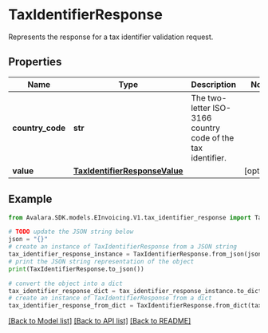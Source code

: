 # TaxIdentifierResponse

Represents the response for a tax identifier validation request.

## Properties

Name | Type | Description | Notes
------------ | ------------- | ------------- | -------------
**country_code** | **str** | The two-letter ISO-3166 country code of the tax identifier. | 
**value** | [**TaxIdentifierResponseValue**](TaxIdentifierResponseValue.md) |  | [optional] 

## Example

```python
from Avalara.SDK.models.EInvoicing.V1.tax_identifier_response import TaxIdentifierResponse

# TODO update the JSON string below
json = "{}"
# create an instance of TaxIdentifierResponse from a JSON string
tax_identifier_response_instance = TaxIdentifierResponse.from_json(json)
# print the JSON string representation of the object
print(TaxIdentifierResponse.to_json())

# convert the object into a dict
tax_identifier_response_dict = tax_identifier_response_instance.to_dict()
# create an instance of TaxIdentifierResponse from a dict
tax_identifier_response_from_dict = TaxIdentifierResponse.from_dict(tax_identifier_response_dict)
```
[[Back to Model list]](../README.md#documentation-for-models) [[Back to API list]](../README.md#documentation-for-api-endpoints) [[Back to README]](../README.md)


